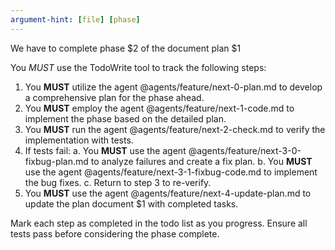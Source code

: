 ```yaml
---
argument-hint: [file] [phase]
---
```

We have to complete phase $2 of the document plan $1

You *MUST* use the TodoWrite tool to track the following steps:

1. You **MUST** utilize the agent @agents/feature/next-0-plan.md to develop a comprehensive plan for the phase ahead.
2. You **MUST** employ the agent @agents/feature/next-1-code.md to implement the phase based on the detailed plan.
3. You **MUST** run the agent @agents/feature/next-2-check.md to verify the implementation with tests.
4. If tests fail:
   a. You **MUST** use the agent @agents/feature/next-3-0-fixbug-plan.md to analyze failures and create a fix plan.
   b. You **MUST** use the agent @agents/feature/next-3-1-fixbug-code.md to implement the bug fixes.
   c. Return to step 3 to re-verify.
5. You **MUST** use the agent @agents/feature/next-4-update-plan.md to update the plan document $1 with completed tasks.

Mark each step as completed in the todo list as you progress. Ensure all tests pass before considering the phase complete.
